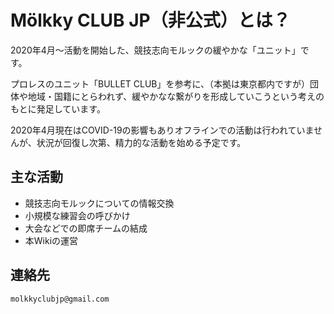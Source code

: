 # Mölkky CLUB JP（非公式）とは？

2020年4月～活動を開始した、競技志向モルックの緩やかな「ユニット」です。

プロレスのユニット「BULLET CLUB」を参考に、（本拠は東京都内ですが）団体や地域・国籍にとらわれず、緩やかなな繋がりを形成していこうという考えのもとに発足しています。

2020年4月現在はCOVID-19の影響もありオフラインでの活動は行われていませんが、状況が回復し次第、精力的な活動を始める予定です。

## 主な活動

- 競技志向モルックについての情報交換
- 小規模な練習会の呼びかけ
- 大会などでの即席チームの結成
- 本Wikiの運営

## 連絡先

`molkkyclubjp@gmail.com`
